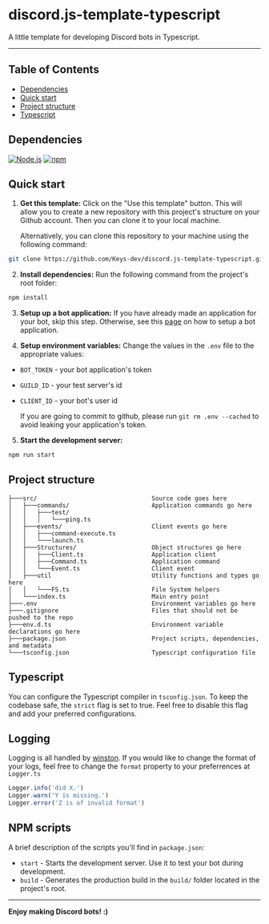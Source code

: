 # discord.js-template-typescript
A little template for developing Discord bots in Typescript.

---

## Table of Contents
- [Dependencies](#dependencies)
- [Quick start](#quick-start)
- [Project structure](#project-structure)
- [Typescript](#typescript)

## Dependencies
[![Node.js](https://img.shields.io/badge/Node.js-%233C873A.svg?style=for-the-badge&logo=node.js&logoColor=white)](https://nodejs.org/en/)
[![npm](https://img.shields.io/badge/npm-%23CC3534.svg?style=for-the-badge&logo=npm&logoColor=white)](https://www.npmjs.com/)

## Quick start
1. **Get this template:** Click on the "Use this template" button. This will allow you to create a new repository with this project's structure on your Github account. Then you can clone it to your local machine.

    Alternatively, you can clone this repository to your machine using the following command:

```sh
git clone https://github.com/Keys-dev/discord.js-template-typescript.git
```

2. **Install dependencies:** Run the following command from the project's root folder:

```sh
npm install
```

3. **Setup up a bot application:** If you have already made an application for your bot, skip this step. Otherwise, see this [page](https://discordjs.guide/preparations/setting-up-a-bot-application.html#creating-your-bot) on how to setup a bot application.

4. **Setup environment variables:** Change the values in the `.env` file to the appropriate values:

- `BOT_TOKEN` - your bot application's token
- `GUILD_ID` - your test server's id
- `CLIENT_ID` - your bot's user id

    If you are going to commit to github, please run `git rm .env --cached` to avoid leaking your application's token.

5. **Start the development server:**

```sh
npm run start
```

## Project structure

```
├───src/                                Source code goes here
│   ├───commands/                       Application commands go here
│   │   ├───test/                       
│   │   │   └───ping.ts
│   ├───events/                         Client events go here
│   │   ├───command-execute.ts
│   │   └───launch.ts
│   ├───Structures/                     Object structures go here
│   │   ├───Client.ts                   Application client
│   │   ├───Command.ts                  Application command
│   │   └───Event.ts                    Client event
│   ├───util                            Utility functions and types go here
│   │   └───FS.ts                       File System helpers
│   └───index.ts                        Main entry point
├───.env                                Environment variables go here
├───.gitignore                          Files that should not be pushed to the repo
├───env.d.ts                            Environment variable declarations go here                 
├───package.json                        Project scripts, dependencies, and metadata
└───tsconfig.json                       Typescript configuration file
```

## Typescript

You can configure the Typescript compiler in `tsconfig.json`. To keep the codebase safe, the `strict` flag is set to true. Feel free to disable this flag and add your preferred configurations.

## Logging

Logging is all handled by [winston](https://www.npmjs.com/package/winston). If you would like to change the format of your logs, feel free to change the `format` property to your preferrences at `Logger.ts`

```ts
Logger.info('did X.')
Logger.warn('Y is missing.')
Logger.error('Z is of invalid format')
```

## NPM scripts

A brief description of the scripts you'll find in `package.json`:

- `start` - Starts the development server. Use it to test your bot during development.
- `build` - Generates the production build in the `build/` folder located in the project's root.

---

**Enjoy making Discord bots! :)**
